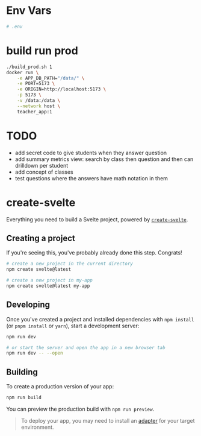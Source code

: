 # Env Vars
```sh
# .env
```

# build run prod
```sh
./build_prod.sh 1
docker run \
    -e APP_DB_PATH="/data/" \
    -e PORT=5173 \
    -e ORIGIN=http://localhost:5173 \
    -p 5173 \
    -v /data:/data \
    --network host \
    teacher_app:1
```

# TODO

- add secret code to give students when they answer question
- add summary metrics view: search by class then question and then can drilldown per student
- add concept of classes
- test questions where the answers have math notation in them

# create-svelte

Everything you need to build a Svelte project, powered by [`create-svelte`](https://github.com/sveltejs/kit/tree/main/packages/create-svelte).

## Creating a project

If you're seeing this, you've probably already done this step. Congrats!

```bash
# create a new project in the current directory
npm create svelte@latest

# create a new project in my-app
npm create svelte@latest my-app
```

## Developing

Once you've created a project and installed dependencies with `npm install` (or `pnpm install` or `yarn`), start a development server:

```bash
npm run dev

# or start the server and open the app in a new browser tab
npm run dev -- --open
```

## Building

To create a production version of your app:

```bash
npm run build
```

You can preview the production build with `npm run preview`.

> To deploy your app, you may need to install an [adapter](https://kit.svelte.dev/docs/adapters) for your target environment.
